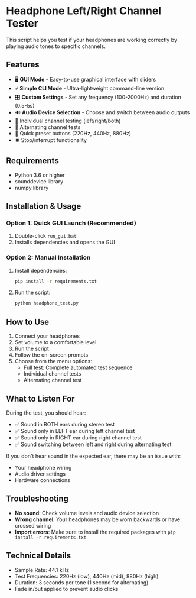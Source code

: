 # Headphone Left/Right Channel Tester

This script helps you test if your headphones are working correctly by playing audio tones to specific channels.

## Features

- 🖥️ **GUI Mode** - Easy-to-use graphical interface with sliders
- ⚡ **Simple CLI Mode** - Ultra-lightweight command-line version
- 🎛️ **Custom Settings** - Set any frequency (100-2000Hz) and duration (0.5-5s)
- 🔊 **Audio Device Selection** - Choose and switch between audio outputs
- 🎵 Individual channel testing (left/right/both)
- 🔄 Alternating channel tests
- 📱 Quick preset buttons (220Hz, 440Hz, 880Hz)
- ⏹️ Stop/interrupt functionality

## Requirements

- Python 3.6 or higher
- sounddevice library
- numpy library

## Installation & Usage

### Option 1: Quick GUI Launch (Recommended)
1. Double-click `run_gui.bat`
2. Installs dependencies and opens the GUI

### Option 2: Manual Installation
1. Install dependencies:
   ```bash
   pip install -r requirements.txt
   ```

2. Run the script:
   ```bash
   python headphone_test.py
   ```

## How to Use

1. Connect your headphones
2. Set volume to a comfortable level
3. Run the script
4. Follow the on-screen prompts
5. Choose from the menu options:
   - Full test: Complete automated test sequence
   - Individual channel tests
   - Alternating channel test

## What to Listen For

During the test, you should hear:
- ✅ Sound in BOTH ears during stereo test
- ✅ Sound only in LEFT ear during left channel test
- ✅ Sound only in RIGHT ear during right channel test
- ✅ Sound switching between left and right during alternating test

If you don't hear sound in the expected ear, there may be an issue with:
- Your headphone wiring
- Audio driver settings
- Hardware connections

## Troubleshooting

- **No sound**: Check volume levels and audio device selection
- **Wrong channel**: Your headphones may be worn backwards or have crossed wiring
- **Import errors**: Make sure to install the required packages with `pip install -r requirements.txt`

## Technical Details

- Sample Rate: 44.1 kHz
- Test Frequencies: 220Hz (low), 440Hz (mid), 880Hz (high)
- Duration: 3 seconds per tone (1 second for alternating)
- Fade in/out applied to prevent audio clicks
